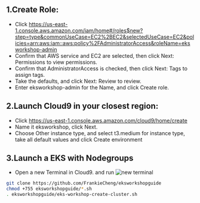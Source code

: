 ## 1.Create Role:
* Click https://us-east-1.console.aws.amazon.com/iam/home#/roles$new?step=type&commonUseCase=EC2%2BEC2&selectedUseCase=EC2&policies=arn:aws:iam::aws:policy%2FAdministratorAccess&roleName=eksworkshop-admin 
* Confirm that AWS service and EC2 are selected, then click Next: Permissions to view permissions.
* Confirm that AdministratorAccess is checked, then click Next: Tags to assign tags.
* Take the defaults, and click Next: Review to review.
* Enter eksworkshop-admin for the Name, and click Create role.

## 2.Launch Cloud9 in your closest region:
* Click https://us-east-1.console.aws.amazon.com/cloud9/home/create
* Name it eksworkshop, click Next.
* Choose Other instance type, and select t3.medium for instance type, take all default values and click Create environment

## 3.Launch a EKS with Nodegroups
* Open a new Terminal in Cloud9. and run 
![new terminal](screenshots/1-cluster-terminal.png)

```bash
git clone https://github.com/FrankieCheng/eksworkshopguide
chmod +755 eksworkshopguide/*.sh
. eksworkshopguide/eks-workshop-create-cluster.sh

```
